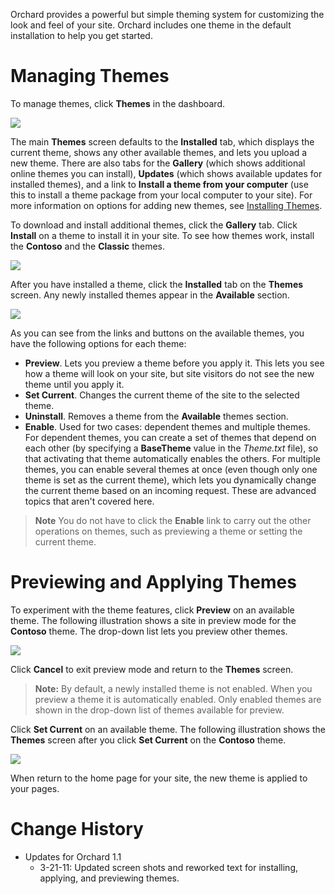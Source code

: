 
Orchard provides a powerful but simple theming system for customizing the look and feel of your site. Orchard includes one theme in the default installation to help you get started. 


# Managing Themes

To manage themes, click **Themes** in the dashboard.

![](../Upload/screenshots_675/themes_start_675.png)

The main **Themes** screen defaults to the **Installed** tab, which displays the current theme, shows any other available themes, and lets you upload a new theme.  There are also tabs for the **Gallery** (which shows additional online themes you can install), **Updates** (which shows available updates for installed themes), and a link to **Install a theme from your computer** (use this to install a theme package from your local computer to your site). For more information on options for adding new themes, see [Installing Themes](Installing-themes).

To download and install additional themes, click the **Gallery** tab. Click **Install** on a theme to install it in your site. To see how themes work, install the **Contoso** and the **Classic** themes. 

![](../Upload/screenshots_675/GalleryThemes_1_675.png)

After you have installed a theme, click the **Installed** tab on the **Themes** screen. Any newly installed themes appear in the **Available** section. 

![](../Upload/screenshots_675/Themes_select_675.png)

As you can see from the links and buttons on the available themes, you have the following options for  each theme:

* **Preview**. Lets you preview a theme before you apply it. This lets you see how a theme will look on your site, but site visitors do not see the new theme until you apply it.
* **Set Current**.  Changes the current theme of the site to the selected theme.
* **Uninstall**.  Removes a theme from the **Available** themes section.
* **Enable**.  Used for two cases:  dependent themes and multiple themes. For dependent themes, you can create a set of themes that depend on each other (by specifying a **BaseTheme** value in the _Theme.txt_ file), so that activating that theme automatically enables the others. For multiple themes, you can enable several themes at once (even though only one theme is set as the current theme), which lets you dynamically change the current theme based on an incoming request. These are advanced topics that aren't covered here.
> **Note** You do not have to click the **Enable** link to carry out the other operations on themes, such as previewing a theme or setting the current theme.

# Previewing and Applying Themes

To experiment with the theme features, click **Preview** on an available theme.  The following illustration shows a site in preview mode for the **Contoso** theme. The drop-down list lets you preview other themes.

![](../Upload/screenshots_675/Themes_previewmode_675.png)

Click **Cancel** to exit preview mode and return to the **Themes** screen. 

> **Note:**  By default, a newly installed theme is not enabled. When you preview a theme it is automatically enabled. Only enabled themes are shown in the drop-down list of themes available for preview. 

Click **Set Current** on an available theme. The following illustration shows the **Themes** screen after you click **Set Current** on the **Contoso** theme. 

![](../Upload/screenshots_675/Themes_setcurrent_Contoso_675.png)

When return to the home page for your site, the new theme is applied to your pages. 
  
  
  

# Change History
* Updates for Orchard 1.1
    * 3-21-11:  Updated screen shots and reworked text for installing, applying, and previewing themes. 
